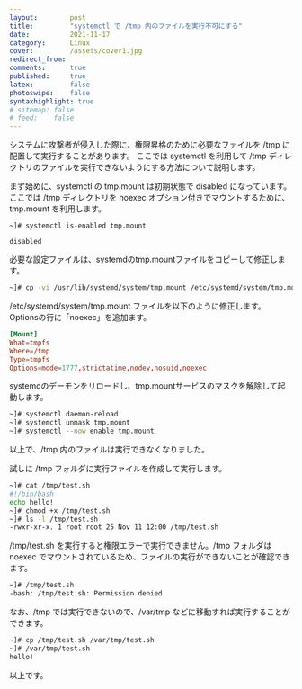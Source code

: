 ```yaml
---
layout:        post
title:         "systemctl で /tmp 内のファイルを実行不可にする"
date:          2021-11-17
category:      Linux
cover:         /assets/cover1.jpg
redirect_from:
comments:      true
published:     true
latex:         false
photoswipe:    false
syntaxhighlight: true
# sitemap: false
# feed:    false
---
```


システムに攻撃者が侵入した際に、権限昇格のために必要なファイルを /tmp に配置して実行することがあります。
ここでは systemctl を利用して /tmp ディレクトリのファイルを実行できないようにする方法について説明します。

まず始めに、systemctl の tmp.mount は初期状態で disabled になっています。
ここでは /tmp ディレクトリを noexec オプション付きでマウントするために、tmp.mount を利用します。
```
~]# systemctl is-enabled tmp.mount

disabled
```
必要な設定ファイルは、systemdのtmp.mountファイルをコピーして修正します。
```bash
~]# cp -vi /usr/lib/systemd/system/tmp.mount /etc/systemd/system/tmp.mount
```
/etc/systemd/system/tmp.mount ファイルを以下のように修正します。Optionsの行に「noexec」を追加ます。
```conf
[Mount]
What=tmpfs
Where=/tmp
Type=tmpfs
Options=mode=1777,strictatime,nodev,nosuid,noexec
```
systemdのデーモンをリロードし、tmp.mountサービスのマスクを解除して起動します。
```bash
~]# systemctl daemon-reload
~]# systemctl unmask tmp.mount
~]# systemctl --now enable tmp.mount
```
以上で、/tmp 内のファイルは実行できなくなりました。

試しに /tmp フォルダに実行ファイルを作成して実行します。
```bash
~]# cat /tmp/test.sh
#!/bin/bash
echo hello!
~]# chmod +x /tmp/test.sh
~]# ls -l /tmp/test.sh
-rwxr-xr-x. 1 root root 25 Nov 11 12:00 /tmp/test.sh
```
/tmp/test.sh を実行すると権限エラーで実行できません。/tmp フォルダは noexec でマウントされているため、ファイルの実行ができないことが確認できます。
```bash
~]# /tmp/test.sh
-bash: /tmp/test.sh: Permission denied
```
なお、/tmp では実行できないので、/var/tmp などに移動すれば実行することができます。
```bash
~]# cp /tmp/test.sh /var/tmp/test.sh
~]# /var/tmp/test.sh
hello!
```
以上です。

